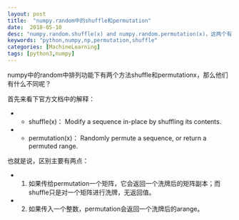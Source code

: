 ```yaml
---
layout: post
title:  "numpy.random中的shuffle和permutation"
date:  2018-05-10
desc: "numpy.random.shuffle(x) and numpy.random.permutation(x)，这两个有什么不同，或者说有什么关系？"
keywords: "python,numpy,np,permutation,shuffle"
categories: [MachineLearning]
tags: [python3,numpy]
---
```



numpy中的random中排列功能下有两个方法shuffle和permutationx，那么他们有什么不同呢？

首先来看下官方文档中的解释：
- - shuffle(x)：	Modify a sequence in-place by shuffling its contents.
- - permutation(x)：	Randomly permute a sequence, or return a permuted range.

也就是说，区别主要有两点：

- 1. 如果传给permutation一个矩阵，它会返回一个洗牌后的矩阵副本；而shuffle只是对一个矩阵进行洗牌，无返回值。
- 2. 如果传入一个整数，permutation会返回一个洗牌后的arange。